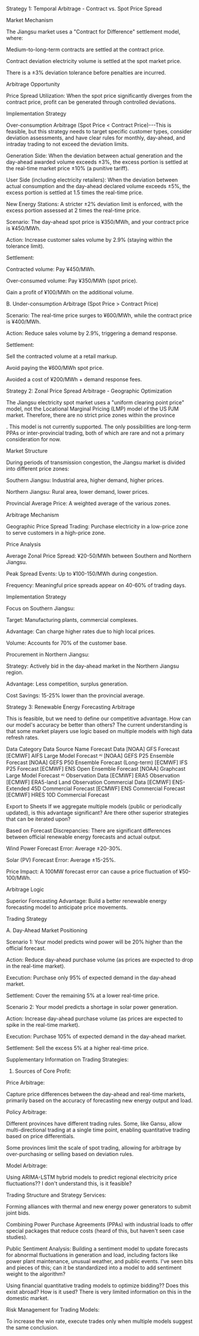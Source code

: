 Strategy 1: Temporal Arbitrage - Contract vs. Spot Price Spread 

Market Mechanism 

The Jiangsu market uses a "Contract for Difference" settlement model, where:

Medium-to-long-term contracts are settled at the contract price.

Contract deviation electricity volume is settled at the spot market price.

There is a ±3% deviation tolerance before penalties are incurred.

Arbitrage Opportunity 

Price Spread Utilization: When the spot price significantly diverges from the contract price, profit can be generated through controlled deviations.

Implementation Strategy 


Over-consumption Arbitrage (Spot Price < Contract Price)---This is feasible, but this strategy needs to target specific customer types, consider deviation assessments, and have clear rules for monthly, day-ahead, and intraday trading to not exceed the deviation limits.


Generation Side: When the deviation between actual generation and the day-ahead awarded volume exceeds ±3%, the excess portion is settled at the real-time market price ±10% (a punitive tariff).


User Side (including electricity retailers): When the deviation between actual consumption and the day-ahead declared volume exceeds ±5%, the excess portion is settled at 1.5 times the real-time price.


New Energy Stations: A stricter ±2% deviation limit is enforced, with the excess portion assessed at 2 times the real-time price.


Scenario: The day-ahead spot price is ¥350/MWh, and your contract price is ¥450/MWh.


Action: Increase customer sales volume by 2.9% (staying within the tolerance limit).


Settlement:

Contracted volume: Pay ¥450/MWh.

Over-consumed volume: Pay ¥350/MWh (spot price).

Gain a profit of ¥100/MWh on the additional volume.

B. Under-consumption Arbitrage (Spot Price > Contract Price)




Scenario: The real-time price surges to ¥600/MWh, while the contract price is ¥400/MWh.


Action: Reduce sales volume by 2.9%, triggering a demand response.


Settlement:

Sell the contracted volume at a retail markup.

Avoid paying the ¥600/MWh spot price.

Avoided a cost of ¥200/MWh + demand response fees.

Strategy 2: Zonal Price Spread Arbitrage - Geographic Optimization 

The Jiangsu electricity spot market uses a "uniform clearing point price" model, not the Locational Marginal Pricing (LMP) model of the US PJM market. Therefore, there are no strict price zones within the province

. This model is not currently supported. The only possibilities are long-term PPAs or inter-provincial trading, both of which are rare and not a primary consideration for now.

Market Structure 

During periods of transmission congestion, the Jiangsu market is divided into different price zones:

Southern Jiangsu: Industrial area, higher demand, higher prices.

Northern Jiangsu: Rural area, lower demand, lower prices.

Provincial Average Price: A weighted average of the various zones.

Arbitrage Mechanism 

Geographic Price Spread Trading: Purchase electricity in a low-price zone to serve customers in a high-price zone.

Price Analysis 

Average Zonal Price Spread: ¥20-50/MWh between Southern and Northern Jiangsu.

Peak Spread Events: Up to ¥100-150/MWh during congestion.

Frequency: Meaningful price spreads appear on 40-60% of trading days.

Implementation Strategy 


Focus on Southern Jiangsu: 

Target: Manufacturing plants, commercial complexes.

Advantage: Can charge higher rates due to high local prices.

Volume: Accounts for 70% of the customer base.


Procurement in Northern Jiangsu: 

Strategy: Actively bid in the day-ahead market in the Northern Jiangsu region.

Advantage: Less competition, surplus generation.

Cost Savings: 15-25% lower than the provincial average.

Strategy 3: Renewable Energy Forecasting Arbitrage 

This is feasible, but we need to define our competitive advantage. How can our model's accuracy be better than others? The current understanding is that some market players use logic based on multiple models with high data refresh rates.

Data Category	Data Source Name
Forecast Data	[NOAA] GFS Forecast
[ECMWF] AIFS Large Model Forecast ᴬᴵ
[NOAA] GEFS P25 Ensemble Forecast
[NOAA] GEFS P50 Ensemble Forecast (Long-term)
[ECMWF] IFS P25 Forecast
[ECMWF] ENS Open Ensemble Forecast
[NOAA] Graphcast Large Model Forecast ᴬᴵ
Observation Data	[ECMWF] ERA5 Observation
[ECMWF] ERA5-land Land Observation
Commercial Data	[ECMWF] ENS-Extended 45D Commercial Forecast
[ECMWF] ENS Commercial Forecast
[ECMWF] HRES 10D Commercial Forecast

Export to Sheets
If we aggregate multiple models (public or periodically updated), is this advantage significant? Are there other superior strategies that can be iterated upon? 

Based on Forecast Discrepancies: There are significant differences between official renewable energy forecasts and actual output.

Wind Power Forecast Error: Average ±20-30%.

Solar (PV) Forecast Error: Average ±15-25%.

Price Impact: A 100MW forecast error can cause a price fluctuation of ¥50-100/MWh.

Arbitrage Logic 

Superior Forecasting Advantage: Build a better renewable energy forecasting model to anticipate price movements.

Trading Strategy 

A. Day-Ahead Market Positioning




Scenario 1: Your model predicts wind power will be 20% higher than the official forecast.


Action: Reduce day-ahead purchase volume (as prices are expected to drop in the real-time market).


Execution: Purchase only 95% of expected demand in the day-ahead market.


Settlement: Cover the remaining 5% at a lower real-time price.


Scenario 2: Your model predicts a shortage in solar power generation.


Action: Increase day-ahead purchase volume (as prices are expected to spike in the real-time market).


Execution: Purchase 105% of expected demand in the day-ahead market.


Settlement: Sell the excess 5% at a higher real-time price.

Supplementary Information on Trading Strategies: 

1. Sources of Core Profit: 

Price Arbitrage: 

Capture price differences between the day-ahead and real-time markets, primarily based on the accuracy of forecasting new energy output and load.

Policy Arbitrage: 

Different provinces have different trading rules. Some, like Gansu, allow multi-directional trading at a single time point, enabling quantitative trading based on price differentials.

Some provinces limit the scale of spot trading, allowing for arbitrage by over-purchasing or selling based on deviation rules.

Model Arbitrage: 

Using ARIMA-LSTM hybrid models to predict regional electricity price fluctuations?? I don't understand this, is it feasible? 

Trading Structure and Strategy Services: 

Forming alliances with thermal and new energy power generators to submit joint bids.

Combining Power Purchase Agreements (PPAs) with industrial loads to offer special packages that reduce costs (heard of this, but haven't seen case studies).

Public Sentiment Analysis: Building a sentiment model to update forecasts for abnormal fluctuations in generation and load, including factors like power plant maintenance, unusual weather, and public events. I've seen bits and pieces of this; can it be standardized into a model to add sentiment weight to the algorithm? 

Using financial quantitative trading models to optimize bidding?? Does this exist abroad? How is it used? There is very limited information on this in the domestic market.

Risk Management for Trading Models: 

To increase the win rate, execute trades only when multiple models suggest the same conclusion.